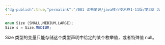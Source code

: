 ```yaml
---
{"dg-publish":true,"permalink":"/001 读书笔记/java核心技术卷1-11版/第3章 Java的基本程序设计结构/3.4 变量和常量/3.4.4 枚举类型/","dgPassFrontmatter":true,"created":"2024-04-12T15:00:21.659+08:00","updated":"2024-06-01T10:42:58.206+08:00"}
---
```


```java
enum Size {SMALL,MEDIUM,LARGE};
Size s = Size.MEDIUM;
```

Size 类型的变量只能存储这个类型声明中给定的某个枚举值，或者特殊值 null。
